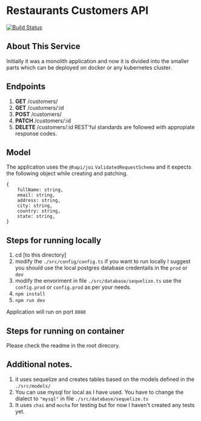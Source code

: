 
# Restaurants Customers API
[![Build Status](https://travis-ci.com/Adamhingoro/micro-restaurants.svg?branch=master)](https://travis-ci.com/Adamhingoro/micro-restaurants)

## About This Service

Initially it was a monolith application and now it is divided into the smaller parts which can be deployed on docker or any kubernetes cluster. 

## Endpoints

 1. **GET** /customers/ 
 2. **GET** /customers/:id
 3. **POST** /customers/ 
 4. **PATCH** /customers/:id
 5. **DELETE** /customers/:id
REST'ful standards are followed with appropiate response codes. 

## Model
The application uses the `@hapi/joi` `ValidatedRequestSchema` and it expects the following object while creating and patching. 

    {
	    fullName: string,
	    email: string,
	    address: string,
	    city: string,
	    country: string,
	    state: string,
	}

## Steps for running locally 
1. cd [to this directory]
2. modify the `./src/config/config.ts`
    if you want to run locally I suggest you should use the local postgres database credentails in the `prod` or `dev`
3. modify the envoriment in file `./src/database/sequelize.ts` 
    use the `config.prod` or `config.prod` as per your needs. 
4. `npm install`
5. `npm run dev`

Application will run on port `8080`

## Steps for running on container

Please check the readme in the root direcory.

## Additional notes. 
1. it uses sequelize and creates tables based on the models defined in the `./src/models/`
2. You can use mysql for local as I have used. You have to change the dialect to `"mysql"` in file `./src/database/sequelize.ts` 
3. It uses `chai` and `mocha` for testing but for now I haven't created any tests yet. 

